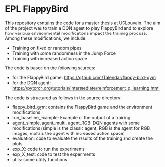 # EPL FlappyBird

This repository contains the code for a master thesis at UCLouvain. The aim of the project was to train a DQN agent to play FlappyBird and to explore how various environmental modifications impact the training process. Among these modifications, we include:
- Training on fixed or random pipes
- Training with some randomness in the Jump Force
- Training with increased action space

The code is based on the following sources:
- for the FlappyBird game: https://github.com/Talendar/flappy-bird-gym
- for the DQN agent: https://pytorch.org/tutorials/intermediate/reinforcement_q_learning.html

The code is structured as follows in the source directory:
- flappy_bird_gym: contains the FlappyBird game and the environment modifications
- run_baseline_example: Example of the output of a training
- agent_simple, agent_multi, agent_RGB: DQN agents with some modifications (simple is the classic agent, RGB is the agent for RGB images, multi is the agent with increased action space)
- evaluation: code to evaluate the results of the training and create the plots
- exp_X: code to run the experiments
- exp_X_test: code to test the experiments
- utils: some utility functions